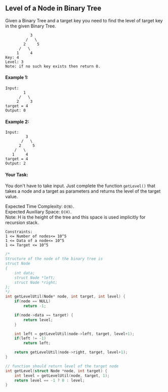 ## Level of a Node in Binary Tree

Given a Binary Tree and a target key you need to find the level of target key in the given Binary Tree.

```
           3
         /   \
        2     5
      /   \
     1     4
Key: 4
Level: 3
Note: if no such key exists then return 0.
```

#### Example 1:

```
Input:
        1
      /   \
     2     3
target = 4
Output: 0
```

#### Example 2:

```
Input:
         3
       /   \
      2     5
    /   \
   1     4
target = 4
Output: 2
```

#### Your Task:

You don't have to take input. Just complete the function `getLevel()` that takes a node and a target as parameters and returns the level of the target value.

Expected Time Complexity: `O(N)`.  
Expected Auxiliary Space: `O(H)`.  
Note: H is the height of the tree and this space is used implicitly for recursion stack.

```
Constraints:
1 <= Number of nodes<= 10^5
1 <= Data of a node<= 10^5
1 <= Target <= 10^5
```

```c++
/*
Structure of the node of the binary tree is
struct Node
{
	int data;
	struct Node *left;
	struct Node *right;
};
*/
int getLevelUtil(Node* node, int target, int level) {
    if(node == NULL)
        return -1;

    if(node->data == target) {
        return level;
    }

    int left = getLevelUtil(node->left, target, level+1);
    if(left != -1)
        return left;

    return getLevelUtil(node->right, target, level+1);
}

// function should return level of the target node
int getLevel(struct Node *node, int target) {
    int level = getLevelUtil(node, target, 1);
    return level == -1 ? 0 : level;
}
```
